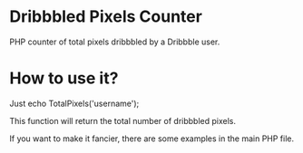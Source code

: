 Dribbbled Pixels Counter
================

PHP counter of total pixels dribbbled by a Dribbble user.


How to use it?
================

Just echo TotalPixels('username');

This function will return the total number of dribbbled pixels.


If you want to make it fancier, there are some examples in the main PHP file.
